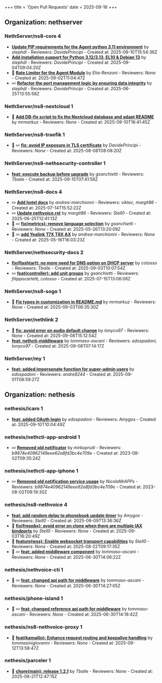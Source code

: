+++
title = 'Open Pull Requests'
date = 2025-09-16
+++

## Organization: nethserver

### NethServer/ns8-core 4 

-   **[Update PIP requirements for the Agent python 3.11 environment](https://github.com/NethServer/ns8-core/pull/934)** by *stephdl* - Reviewers: *DavidePrincipi* - Created at: 2025-09-10T15:54:36Z
-   **[Add installation support for Python 3.12/3.13, EL10 & Debian 13](https://github.com/NethServer/ns8-core/pull/930)** by *stephdl* - Reviewers: *DavidePrincipi* - Created at: 2025-09-04T09:04:20Z
- :eyes:  **[Rate Limiter for the Agent Module](https://github.com/NethServer/ns8-core/pull/927)** by *Elia-Renzoni* - Reviewers: *None* - Created at: 2025-09-02T11:04:47Z
-  :zzz: **[Refactor the port management logic by  ensuring data integrity](https://github.com/NethServer/ns8-core/pull/906)** by *stephdl* - Reviewers: *DavidePrincipi* - Created at: 2025-06-25T13:55:58Z

### NethServer/ns8-nextcloud 1 

- :eyes:  **[Add DB-fix script to fix the Nextcloud database and adapt README](https://github.com/NethServer/ns8-nextcloud/pull/157)** by *mrmarkuz* - Reviewers: *None* - Created at: 2025-09-10T16:41:45Z

### NethServer/ns8-traefik 1 

- :eyes: :zzz: **[fix: avoid IP exposure in TLS certificate](https://github.com/NethServer/ns8-traefik/pull/104)** by *DavidePrincipi* - Reviewers: *None* - Created at: 2025-08-08T08:08:20Z

### NethServer/ns8-nethsecurity-controller 1 

-   **[feat: execute backup before upgrade](https://github.com/NethServer/ns8-nethsecurity-controller/pull/111)** by *gsanchietti* - Reviewers: *Tbaile* - Created at: 2025-09-15T07:41:56Z

### NethServer/ns8-docs 4 

-  :zzz: **[Add hotel docs](https://github.com/NethServer/ns8-docs/pull/176)** by *andrea-marchionni* - Reviewers: *viktec, margit86* - Created at: 2025-07-14T15:52:22Z
-  :zzz: **[Update nethvoice.rst](https://github.com/NethServer/ns8-docs/pull/174)** by *margit86* - Reviewers: *Stell0* - Created at: 2025-06-25T12:41:13Z
- :eyes: :zzz: **[fix(metrics): remove language selection](https://github.com/NethServer/ns8-docs/pull/167)** by *gsanchietti* - Reviewers: *None* - Created at: 2025-05-26T13:20:09Z
- :eyes: :zzz: **[add Yealink T7X T8X AX](https://github.com/NethServer/ns8-docs/pull/165)** by *andrea-marchionni* - Reviewers: *None* - Created at: 2025-05-16T16:03:23Z

### NethServer/nethsecurity-docs 2 

-   **[fix(flashtart): no more need for DNS option on DHCP server](https://github.com/NethServer/nethsecurity-docs/pull/204)** by *cotosso* - Reviewers: *Tbaile* - Created at: 2025-09-03T10:07:54Z
-  :zzz: **[feat(controller): add unit groups](https://github.com/NethServer/nethsecurity-docs/pull/194)** by *gsanchietti* - Reviewers: *filippocarletti, cotosso* - Created at: 2025-07-15T13:06:06Z

### NethServer/ns8-sogo 1 

- :eyes:  **[Fix typos in customization in README.md](https://github.com/NethServer/ns8-sogo/pull/44)** by *mrmarkuz* - Reviewers: *None* - Created at: 2025-09-03T06:35:30Z

### NethServer/nethlink 2 

- :eyes:  **[fix: avoid error on audio default change](https://github.com/NethServer/nethlink/pull/73)** by *tonyco97* - Reviewers: *None* - Created at: 2025-09-08T15:12:54Z
-   **[feat: nethcti-middleware](https://github.com/NethServer/nethlink/pull/72)** by *tommaso-ascani* - Reviewers: *edospadoni, tonyco97* - Created at: 2025-09-08T07:14:17Z

### NethServer/my 1 

-   **[feat: added impersonate function for super-admin users](https://github.com/NethServer/my/pull/21)** by *edospadoni* - Reviewers: *andre8244* - Created at: 2025-09-01T08:59:27Z

## Organization: nethesis

### nethesis/icaro 1 

-   **[feat: added OAuth login](https://github.com/nethesis/icaro/pull/200)** by *edospadoni* - Reviewers: *Amygos* - Created at: 2025-09-10T10:04:49Z

### nethesis/nethcti-app-android 1 

-  :zzz: **[Removed old notificator](https://github.com/nethesis/nethcti-app-android/pull/30)** by *mirkopruiti* - Reviewers: *b9874e40962149eee62a8fd3bc4e709e* - Created at: 2023-08-02T09:35:24Z

### nethesis/nethcti-app-iphone 1 

-  :zzz: **[Removed old notification service usage](https://github.com/nethesis/nethcti-app-iphone/pull/37)** by *NicolaMrAPPs* - Reviewers: *b9874e40962149eee62a8fd3bc4e709e* - Created at: 2023-08-02T09:19:30Z

### nethesis/ns8-nethvoice 4 

-   **[feat: add random delay to phonebook update timer](https://github.com/nethesis/ns8-nethvoice/pull/543)** by *Amygos* - Reviewers: *Stell0* - Created at: 2025-09-09T13:36:36Z
- :eyes:  **[fix(freepbx): avoid error on clone when there are multiple IAX bindports](https://github.com/nethesis/ns8-nethvoice/pull/539)** by *Stell0* - Reviewers: *None* - Created at: 2025-09-03T16:20:49Z
- :eyes:  **[feature(wss): Enable websocket transport capabilities](https://github.com/nethesis/ns8-nethvoice/pull/533)** by *Stell0* - Reviewers: *None* - Created at: 2025-08-22T09:17:35Z
- :eyes: :zzz: **[feat: added middleware component](https://github.com/nethesis/ns8-nethvoice/pull/493)** by *tommaso-ascani* - Reviewers: *None* - Created at: 2025-06-30T14:06:22Z

### nethesis/nethvoice-cti 1 

- :eyes: :zzz: **[feat: changed api path for middleware](https://github.com/nethesis/nethvoice-cti/pull/317)** by *tommaso-ascani* - Reviewers: *None* - Created at: 2025-06-30T14:27:05Z

### nethesis/phone-island 1 

- :eyes: :zzz: **[feat: changed reference api path for middleware](https://github.com/nethesis/phone-island/pull/103)** by *tommaso-ascani* - Reviewers: *None* - Created at: 2025-06-30T14:18:42Z

### nethesis/ns8-nethvoice-proxy 1 

- :eyes:  **[feat(kamailio): Enhance request routing and keepalive handling](https://github.com/nethesis/ns8-nethvoice-proxy/pull/85)** by *tommasinigiovanni* - Reviewers: *None* - Created at: 2025-09-12T13:58:47Z

### nethesis/parceler 1 

- :eyes:  **[chore(main): release 1.2.1](https://github.com/nethesis/parceler/pull/105)** by *Tbaile* - Reviewers: *None* - Created at: 2025-08-21T12:47:15Z


